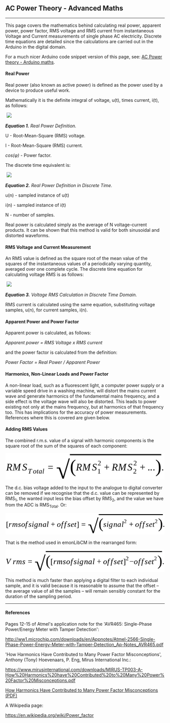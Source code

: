## AC Power Theory - Advanced Maths

***

This page covers the mathematics behind calculating real power, apparent power, power factor, RMS voltage and RMS current from instantaneous Voltage and Current measurements of single phase AC electricity. Discrete time equations are detailed since the calculations are carried out in the Arduino in the digital domain.

For a much nicer Arduino code snippet version of this page, see: [AC Power theory - Arduino maths](arduino-maths).

#### Real Power

Real power (also known as active power) is defined as the power used by a device to produce useful work.

Mathematically it is the definite integral of voltage, u(t), times current, i(t), as follows:

 ![](files/equation1.png)

**_Equation 1._** _Real Power Definition._

U - Root-Mean-Square (RMS) voltage.

I - Root-Mean-Square (RMS) current.

_cos(φ) -_ Power factor.

The discrete time equivalent is:

 ![](files/equation2.png)

**_Equation 2._** _Real Power Definition in Discrete Time._

u(n) - sampled instance of u(t)

i(n) - sampled instance of i(t)

N - number of samples.

Real power is calculated simply as the average of N voltage-current products. It can be shown that this method is valid for both sinusoidal and distorted waveforms.

#### RMS Voltage and Current Measurement

An RMS value is defined as the square root of the mean value of the squares of the instantaneous values of a periodically varying quantity, averaged over one complete cycle. The discrete time equation for calculating voltage RMS is as follows:

 ![](files/equation3.png)

**_Equation 3._** _Voltage RMS Calculation in Discrete Time Domain._

RMS current is calculated using the same equation, substituting voltage samples, u(n), for current samples, i(n).

#### Apparent Power and Power Factor

Apparent power is calculated, as follows:

_Apparent power = RMS Voltage x RMS current_

and the power factor is calculated from the definition:

_Power Factor = Real Power / Apparent Power_

#### Harmonics, Non-Linear Loads and Power Factor

A non-linear load, such as a fluorescent light, a computer power supply or a variable speed drive in a washing machine, will distort the mains current wave and generate harmonics of the fundamental mains frequency, and a side effect is the voltage wave will also be distorted. This leads to power existing not only at the mains frequency, but at harmonics of that frequency too. This has implications for the accuracy of power measurements. References where this is covered are given below.

#### Adding RMS Values

The combined r.m.s. value of a signal with harmonic components is the square root of the sum of the squares of each component:

![am_equation_1.webp][am_equation_1]

[am_equation_1]: files/am_equation_1.webp "RMSTotal=RMS12+RMS22+...."

The d.c. bias voltage added to the input to the analogue to digital converter can be removed if we recognise that the d.c. value can be represented by RMS<sub>1</sub>, the wanted input less the bias offset by RMS<sub>2</sub>, and the value we have from the ADC is RMS<sub>Total</sub>. Or:

![am_equation_2.webp][am_equation_2]

[am_equation_2]: files/am_equation_2.webp "rmsofsignal+offset=signal2+offset2"

That is the method used in emonLibCM in the rearranged form:

![am_equation_3.webp][am_equation_3]

[am_equation_3]: files/am_equation_3.webp "Vrms=rmsofsignal+offset2−offset2"

This method is much faster than applying a digital filter to each individual sample, and it is valid because it is reasonable to assume that the offset – the average value of all the samples – will remain sensibly constant for the duration of the sampling period.

***

#### References

Pages 12-15 of Atmel's application note for the 'AVR465: Single-Phase Power/Energy Meter with Tamper Detection':

http://ww1.microchip.com/downloads/en/Appnotes/Atmel-2566-Single-Phase-Power-Energy-Meter-with-Tamper-Detection_Ap-Notes_AVR465.pdf

'How Harmonics Have Contributed to Many Power Factor Misconceptions', Anthony (Tony) Hoevenaars, P. Eng, Mirus International Inc.:
  
https://www.mirusinternational.com/downloads/MIRUS-TP003-A-How%20Harmonics%20have%20Contributed%20to%20Many%20Power%20Factor%20Misconceptions.pdf

<a href="files/How_Harmonics_Have_Contributed_to_Many_Power_Factor_Misconceptions.pdf">How Harmonics Have Contributed to Many Power Factor Misconceptions (PDF)</a>

A Wikipedia page:

https://en.wikipedia.org/wiki/Power_factor
